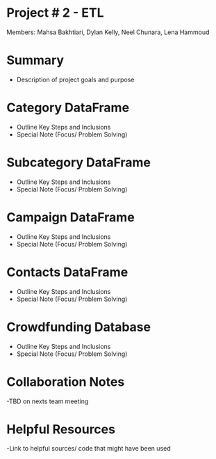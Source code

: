 # Project # 2 - ETL 
Members: Mahsa Bakhtiari, Dylan Kelly, Neel Chunara, Lena Hammoud
# Summary
- Description of project goals and purpose

# Category DataFrame
 - Outline Key Steps and Inclusions
 - Special Note (Focus/ Problem Solving)

# Subcategory DataFrame 
  - Outline Key Steps and Inclusions
  - Special Note (Focus/ Problem Solving)

# Campaign DataFrame 
  - Outline Key Steps and Inclusions
  - Special Note (Focus/ Problem Solving)
    
# Contacts DataFrame
  - Outline Key Steps and Inclusions
  - Special Note (Focus/ Problem Solving)

# Crowdfunding Database
  - Outline Key Steps and Inclusions
  - Special Note (Focus/ Problem Solving)

# Collaboration Notes
  -TBD on nexts team meeting

# Helpful Resources
  -Link to helpful sources/ code that might have been used
